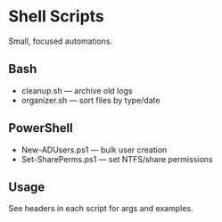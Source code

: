# Shell Scripts
Small, focused automations.

## Bash
- cleanup.sh — archive old logs
- organizer.sh — sort files by type/date

## PowerShell
- New-ADUsers.ps1 — bulk user creation
- Set-SharePerms.ps1 — set NTFS/share permissions

## Usage
See headers in each script for args and examples.
